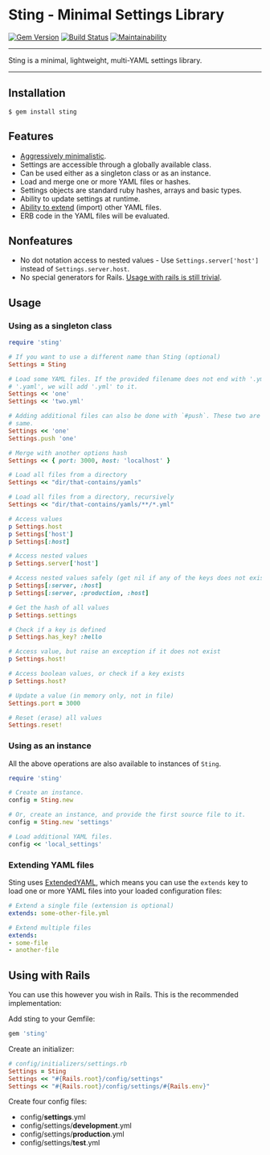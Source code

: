 # Sting - Minimal Settings Library

[![Gem Version](https://badge.fury.io/rb/sting.svg)](https://badge.fury.io/rb/sting)
[![Build Status](https://github.com/DannyBen/sting/workflows/Test/badge.svg)](https://github.com/DannyBen/sting/actions?query=workflow%3ATest)
[![Maintainability](https://api.codeclimate.com/v1/badges/c8afe395a8f2cf290fec/maintainability)](https://codeclimate.com/github/DannyBen/sting/maintainability)

---

Sting is a minimal, lightweight, multi-YAML settings library.

---

## Installation

```shell
$ gem install sting
```


## Features

- [Aggressively minimalistic][1].
- Settings are accessible through a globally available class.
- Can be used either as a singleton class or as an instance.
- Load and merge one or more YAML files or hashes.
- Settings objects are standard ruby hashes, arrays and basic types.
- Ability to update settings at runtime.
- [Ability to extend](#extending-yaml-files) (import) other YAML files.
- ERB code in the YAML files will be evaluated.


## Nonfeatures

- No dot notation access to nested values - Use `Settings.server['host']`  instead of `Settings.server.host`.
- No special generators for Rails. 
  [Usage with rails is still trivial](#using-with-rails).


## Usage

### Using as a singleton class

```ruby
require 'sting'

# If you want to use a different name than Sting (optional)
Settings = Sting

# Load some YAML files. If the provided filename does not end with '.yml' or 
# '.yaml', we will add '.yml' to it.
Settings << 'one'
Settings << 'two.yml'

# Adding additional files can also be done with `#push`. These two are the 
# same.
Settings << 'one'
Settings.push 'one'

# Merge with another options hash
Settings << { port: 3000, host: 'localhost' }

# Load all files from a directory
Settings << "dir/that-contains/yamls"

# Load all files from a directory, recursively
Settings << "dir/that-contains/yamls/**/*.yml"

# Access values
p Settings.host
p Settings['host']
p Settings[:host]

# Access nested values
p Settings.server['host']

# Access nested values safely (get nil if any of the keys does not exist)
p Settings[:server, :host]
p Settings[:server, :production, :host]

# Get the hash of all values
p Settings.settings

# Check if a key is defined
p Settings.has_key? :hello

# Access value, but raise an exception if it does not exist
p Settings.host!

# Access boolean values, or check if a key exists
p Settings.host?

# Update a value (in memory only, not in file)
Settings.port = 3000

# Reset (erase) all values
Settings.reset!
```

### Using as an instance

All the above operations are also available to instances of `Sting`.

```ruby
require 'sting'

# Create an instance.
config = Sting.new

# Or, create an instance, and provide the first source file to it.
config = Sting.new 'settings'

# Load additional YAML files. 
config << 'local_settings'
```


### Extending YAML files

Sting uses [ExtendedYAML][2], which means you can use the `extends` key to load
one or more YAML files into your loaded configuration files:

```yaml
# Extend a single file (extension is optional)
extends: some-other-file.yml

# Extend multiple files
extends:
- some-file
- another-file
```


## Using with Rails

You can use this however you wish in Rails. This is the recommended 
implementation:

Add sting to your Gemfile:

```ruby
gem 'sting'
```

Create an initializer:

```ruby
# config/initializers/settings.rb
Settings = Sting
Settings << "#{Rails.root}/config/settings"
Settings << "#{Rails.root}/config/settings/#{Rails.env}"
```

Create four config files:

- config/**settings**.yml
- config/settings/**development**.yml
- config/settings/**production**.yml
- config/settings/**test**.yml


[1]: https://github.com/DannyBen/sting/blob/master/lib/sting/sting_operations.rb
[2]: https://github.com/DannyBen/extended_yaml
